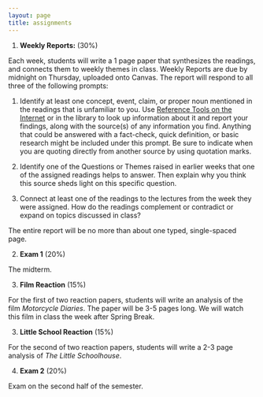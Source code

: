 ```yaml
---
layout: page
title: assignments
---
```


1. **Weekly Reports:**  (30%)

Each week, students will write a 1 page paper that synthesizes the readings,
and connects them to weekly themes in class. Weekly Reports are due by
midnight on Thursday, uploaded onto Canvas. The report will respond to all three of the following prompts:

  1. Identify at least one concept, event, claim, or proper noun mentioned in the
     readings that is unfamiliar to you. Use [Reference Tools on the
     Internet](https://libguides.utk.edu/latinamericanhistory) or in
     the library to look up information about it and report your findings, along
     with the source(s) of any information you find. Anything that could be answered
     with a fact-check, quick definition, or basic research might be included under
     this prompt. Be sure to indicate when you are quoting directly from another
     source by using quotation marks. 

  2. Identify one of the Questions or Themes raised in earlier weeks that one of the
     assigned readings helps to answer. Then explain why you think
     this source sheds light on this specific question.

  3. Connect at least one of the readings to the lectures from the week they
     were assigned. How do the readings complement or contradict or expand on
     topics discussed in class?


The entire report will be no more than about one typed, single-spaced page.


2. **Exam 1** (20%)

The midterm.

3. **Film Reaction** (15%)

For the first of two reaction papers, students will write an analysis of the
film *Motorcycle Diaries*. The paper will be 3-5 pages long. We will watch
this film in class the week after Spring Break.

3. **Little School Reaction** (15%)

For the second of two reaction papers, students will write a 2-3 page
analysis of *The Little Schoolhouse*. 

4. **Exam 2** (20%)

Exam on the second half of the semester.



